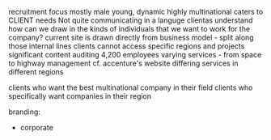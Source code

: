 recruitment focus
mostly male
young, dynamic
highly multinational
caters to CLIENT needs
Not quite communicating in a languge clientas understand
how can we draw in the kinds of individuals that we want to work for the company?
current site is drawn directly from business model - split along those internal lines
clients cannot access specific regions and projects
significant content auditing
4,200 employees
varying services - from space to highway management
cf. accenture's website
differing services in different regions

clients who want the best multinational company in their field
clients who specifically want companies in their region

branding:

- corporate
